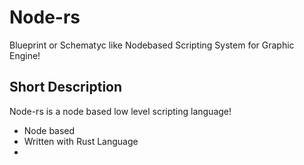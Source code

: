 # Node-rs
Blueprint or Schematyc like Nodebased Scripting System for Graphic Engine!

## Short Description

Node-rs is a node based low level scripting language!

- Node based
- Written with Rust Language
- 
